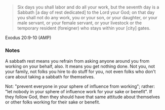 > Six days you shall labor and do all your work, but the seventh day is a
> Sabbath [a day of rest dedicated] to the Lord your God; on that day you shall
> not do any work, you or your son, or your daughter, or your male servant, or
> your female servant, or your livestock or the temporary resident (foreigner)
> who stays within your [city] gates.

Exodus 20:9-10 (AMP)

### Notes

A sabbath rest means you refrain from asking anyone around you from working on
your behalf, also. It means you get nothing done. Not you, not your family, not
folks you hire to do stuff for you, not even folks who don't care about taking a
sabbath for themselves.

Not: "prevent everyone in your sphere of influence from working"; rather: "let
nobody in your sphere of influence work for your sake or benefit". If they
follow God, then they should have that same attitude about themselves or other
folks working for their sake or benefit.
